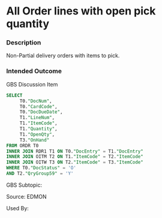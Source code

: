 # All Order lines with open pick quantity

### Description

​Non-Partial delivery orders with items to pick.

### Intended Outcome

GBS Discussion Item


```sql
SELECT
	 T0."DocNum",
	 T0."CardCode",
	 T0."DocDueDate",
	 T1."LineNum",
	 T1."ItemCode",
	 T1."Quantity",
	 T1."OpenQty",
	 T3."OnHand" 
FROM ORDR T0 
INNER JOIN RDR1 T1 ON T0."DocEntry" = T1."DocEntry" 
INNER JOIN OITM T2 ON T1."ItemCode" = T2."ItemCode" 
INNER JOIN OITW T3 ON T2."ItemCode" = T3."ItemCode" 
WHERE T0."DocStatus" = 'O' 
AND T2."QryGroup59" = 'Y'
```

GBS Subtopic: 

Source: EDMON

Used By: 
